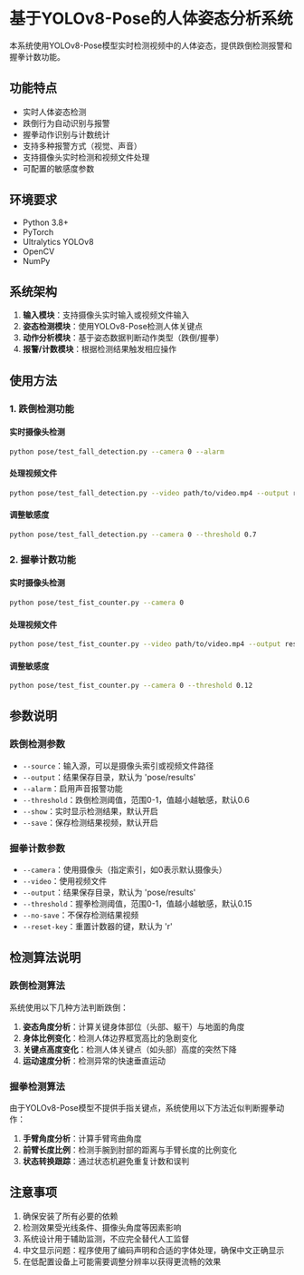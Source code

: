 # 基于YOLOv8-Pose的人体姿态分析系统

本系统使用YOLOv8-Pose模型实时检测视频中的人体姿态，提供跌倒检测报警和握拳计数功能。

## 功能特点

- 实时人体姿态检测
- 跌倒行为自动识别与报警
- 握拳动作识别与计数统计
- 支持多种报警方式（视觉、声音）
- 支持摄像头实时检测和视频文件处理
- 可配置的敏感度参数

## 环境要求

- Python 3.8+
- PyTorch
- Ultralytics YOLOv8
- OpenCV
- NumPy

## 系统架构

1. **输入模块**：支持摄像头实时输入或视频文件输入
2. **姿态检测模块**：使用YOLOv8-Pose检测人体关键点
3. **动作分析模块**：基于姿态数据判断动作类型（跌倒/握拳）
4. **报警/计数模块**：根据检测结果触发相应操作

## 使用方法

### 1. 跌倒检测功能

#### 实时摄像头检测

```bash
python pose/test_fall_detection.py --camera 0 --alarm
```

#### 处理视频文件

```bash
python pose/test_fall_detection.py --video path/to/video.mp4 --output results
```

#### 调整敏感度

```bash
python pose/test_fall_detection.py --camera 0 --threshold 0.7
```

### 2. 握拳计数功能

#### 实时摄像头检测

```bash
python pose/test_fist_counter.py --camera 0
```

#### 处理视频文件

```bash
python pose/test_fist_counter.py --video path/to/video.mp4 --output results
```

#### 调整敏感度

```bash
python pose/test_fist_counter.py --camera 0 --threshold 0.12
```

## 参数说明

### 跌倒检测参数

- `--source`：输入源，可以是摄像头索引或视频文件路径
- `--output`：结果保存目录，默认为 'pose/results'
- `--alarm`：启用声音报警功能
- `--threshold`：跌倒检测阈值，范围0-1，值越小越敏感，默认0.6
- `--show`：实时显示检测结果，默认开启
- `--save`：保存检测结果视频，默认开启

### 握拳计数参数

- `--camera`：使用摄像头（指定索引，如0表示默认摄像头）
- `--video`：使用视频文件
- `--output`：结果保存目录，默认为 'pose/results'
- `--threshold`：握拳检测阈值，范围0-1，值越小越敏感，默认0.15
- `--no-save`：不保存检测结果视频
- `--reset-key`：重置计数器的键，默认为 'r'

## 检测算法说明

### 跌倒检测算法

系统使用以下几种方法判断跌倒：

1. **姿态角度分析**：计算关键身体部位（头部、躯干）与地面的角度
2. **身体比例变化**：检测人体边界框宽高比的急剧变化
3. **关键点高度变化**：检测人体关键点（如头部）高度的突然下降
4. **运动速度分析**：检测异常的快速垂直运动

### 握拳检测算法

由于YOLOv8-Pose模型不提供手指关键点，系统使用以下方法近似判断握拳动作：

1. **手臂角度分析**：计算手臂弯曲角度
2. **前臂长度比例**：检测手腕到肘部的距离与手臂长度的比例变化
3. **状态转换跟踪**：通过状态机避免重复计数和误判

## 注意事项

1. 确保安装了所有必要的依赖
2. 检测效果受光线条件、摄像头角度等因素影响
3. 系统设计用于辅助监测，不应完全替代人工监督
4. 中文显示问题：程序使用了编码声明和合适的字体处理，确保中文正确显示
5. 在低配置设备上可能需要调整分辨率以获得更流畅的效果 